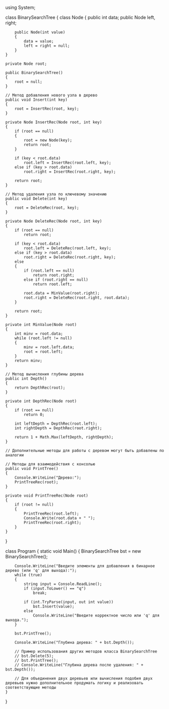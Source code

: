 using System;

class BinarySearchTree
{
    class Node
    {
        public int data;
        public Node left, right;

        public Node(int value)
        {
            data = value;
            left = right = null;
        }
    }

    private Node root;

    public BinarySearchTree()
    {
        root = null;
    }

    // Метод добавления нового узла в дерево
    public void Insert(int key)
    {
        root = InsertRec(root, key);
    }

    private Node InsertRec(Node root, int key)
    {
        if (root == null)
        {
            root = new Node(key);
            return root;
        }

        if (key < root.data)
            root.left = InsertRec(root.left, key);
        else if (key > root.data)
            root.right = InsertRec(root.right, key);

        return root;
    }

    // Метод удаления узла по ключевому значению
    public void Delete(int key)
    {
        root = DeleteRec(root, key);
    }

    private Node DeleteRec(Node root, int key)
    {
        if (root == null)
            return root;

        if (key < root.data)
            root.left = DeleteRec(root.left, key);
        else if (key > root.data)
            root.right = DeleteRec(root.right, key);
        else
        {
            if (root.left == null)
                return root.right;
            else if (root.right == null)
                return root.left;

            root.data = MinValue(root.right);
            root.right = DeleteRec(root.right, root.data);
        }

        return root;
    }

    private int MinValue(Node root)
    {
        int minv = root.data;
        while (root.left != null)
        {
            minv = root.left.data;
            root = root.left;
        }
        return minv;
    }

    // Метод вычисления глубины дерева
    public int Depth()
    {
        return DepthRec(root);
    }

    private int DepthRec(Node root)
    {
        if (root == null)
            return 0;

        int leftDepth = DepthRec(root.left);
        int rightDepth = DepthRec(root.right);

        return 1 + Math.Max(leftDepth, rightDepth);
    }

    // Дополнительные методы для работы с деревом могут быть добавлены по аналогии

    // Методы для взаимодействия с консолью
    public void PrintTree()
    {
        Console.WriteLine("Дерево:");
        PrintTreeRec(root);
    }

    private void PrintTreeRec(Node root)
    {
        if (root != null)
        {
            PrintTreeRec(root.left);
            Console.Write(root.data + " ");
            PrintTreeRec(root.right);
        }
    }
}

class Program
{
    static void Main()
    {
        BinarySearchTree bst = new BinarySearchTree();

        Console.WriteLine("Введите элементы для добавления в бинарное дерево (или 'q' для выхода):");
        while (true)
        {
            string input = Console.ReadLine();
            if (input.ToLower() == "q")
                break;

            if (int.TryParse(input, out int value))
                bst.Insert(value);
            else
                Console.WriteLine("Введите корректное число или 'q' для выхода.");
        }

        bst.PrintTree();

        Console.WriteLine("Глубина дерева: " + bst.Depth());

        // Пример использования других методов класса BinarySearchTree
        // bst.Delete(5);
        // bst.PrintTree();
        // Console.WriteLine("Глубина дерева после удаления: " + bst.Depth());

        // Для объединения двух деревьев или вычисления подобия двух деревьев нужно дополнительное продумать логику и реализовать соответствующие методы
    }
}

